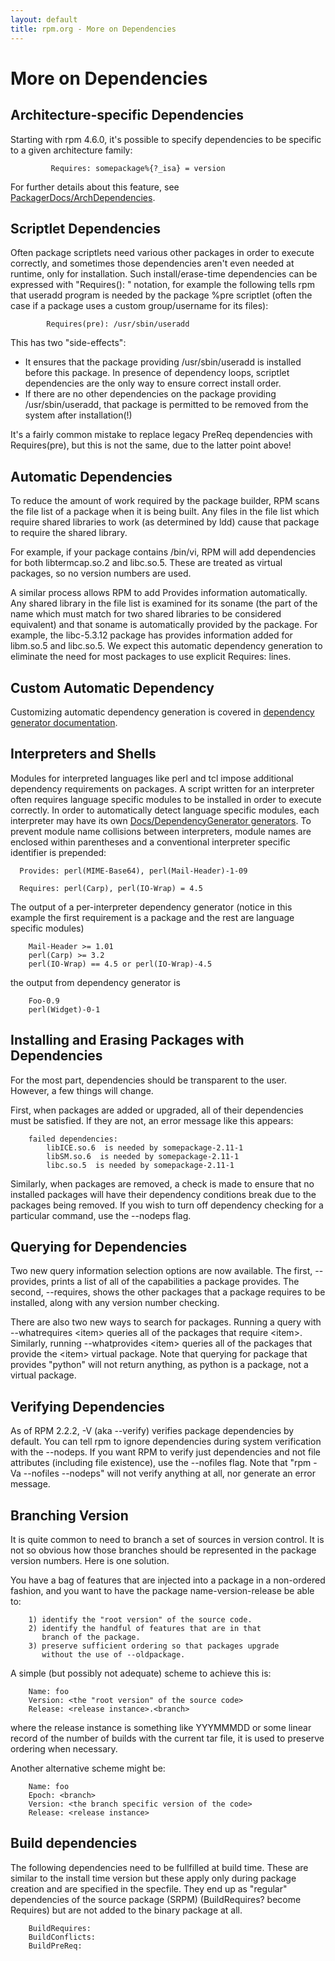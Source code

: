 ```yaml
---
layout: default
title: rpm.org - More on Dependencies
---
```

# More on Dependencies

## Architecture-specific Dependencies

Starting with rpm 4.6.0, it's possible to specify dependencies to be specific to a given architecture family:

```
         Requires: somepackage%{?_isa} = version
```

For further details about this feature, see [PackagerDocs/ArchDependencies]().

## Scriptlet Dependencies
Often package scriptlets need various other packages in order to execute correctly, and sometimes those dependencies aren't even needed at runtime, only for installation. Such install/erase-time dependencies can be expressed with "Requires(<scriptlet>): <dependency>" notation, for example the following tells rpm that useradd program is needed by the package %pre scriptlet (often the case if a package uses a custom group/username for its files):

```
        Requires(pre): /usr/sbin/useradd
```

This has two "side-effects":
* It ensures that the package providing /usr/sbin/useradd is installed before this package. In presence of dependency loops, scriptlet dependencies are the only way to ensure correct install order.
* If there are no other dependencies on the package providing /usr/sbin/useradd, that package is permitted to be removed from the system after installation(!) 

It's a fairly common mistake to replace legacy PreReq dependencies with Requires(pre), but this is not the same, due to the latter point above!

## Automatic Dependencies
To reduce the amount of work required by the package builder, RPM scans the file list of a package when it is being built. Any files in the file list which require shared libraries to work (as determined by ldd) cause that package to require the shared library.

For example, if your package contains /bin/vi, RPM will add dependencies for both libtermcap.so.2 and libc.so.5. These are treated as virtual packages, so no version numbers are used.

A similar process allows RPM to add Provides information automatically. Any shared library in the file list is examined for its soname (the part of the name which must match for two shared libraries to be considered equivalent) and that soname is automatically provided by the package. For example, the libc-5.3.12 package has provides information added for libm.so.5 and libc.so.5. We expect this automatic dependency generation to eliminate the need for most packages to use explicit Requires: lines.

## Custom Automatic Dependency
Customizing automatic dependency generation is covered in [dependency generator documentation]().

## Interpreters and Shells
Modules for interpreted languages like perl and tcl impose additional dependency requirements on packages. A script written for an interpreter often requires language specific modules to be installed in order to execute correctly. In order to automatically detect language specific modules, each interpreter may have its own [Docs/DependencyGenerator generators](). To prevent module name collisions between interpreters, module names are enclosed within parentheses and a conventional interpreter specific identifier is prepended:

```
  Provides: perl(MIME-Base64), perl(Mail-Header)-1-09

  Requires: perl(Carp), perl(IO-Wrap) = 4.5
```

The output of a per-interpreter dependency generator (notice in this example the first requirement is a package and the rest are language specific modules)

```
    Mail-Header >= 1.01
    perl(Carp) >= 3.2
    perl(IO-Wrap) == 4.5 or perl(IO-Wrap)-4.5
```

the output from dependency generator is

```
    Foo-0.9
    perl(Widget)-0-1
```

## Installing and Erasing Packages with Dependencies
For the most part, dependencies should be transparent to the user. However, a few things will change.

First, when packages are added or upgraded, all of their dependencies must be satisfied. If they are not, an error message like this appears:

```
    failed dependencies:
        libICE.so.6  is needed by somepackage-2.11-1
        libSM.so.6  is needed by somepackage-2.11-1
        libc.so.5  is needed by somepackage-2.11-1
```

Similarly, when packages are removed, a check is made to ensure that no installed packages will have their dependency conditions break due to the packages being removed. If you wish to turn off dependency checking for a particular command, use the --nodeps flag.

## Querying for Dependencies
Two new query information selection options are now available. The first, --provides, prints a list of all of the capabilities a package provides. The second, --requires, shows the other packages that a package requires to be installed, along with any version number checking.

There are also two new ways to search for packages. Running a query with --whatrequires \<item\> queries all of the packages that require \<item\>. Similarly, running --whatprovides \<item\> queries all of the packages that provide the \<item\> virtual package. Note that querying for package that provides "python" will not return anything, as python is a package, not a virtual package.

## Verifying Dependencies
As of RPM 2.2.2, -V (aka --verify) verifies package dependencies by default. You can tell rpm to ignore dependencies during system verification with the --nodeps. If you want RPM to verify just dependencies and not file attributes (including file existence), use the --nofiles flag. Note that "rpm -Va --nofiles --nodeps" will not verify anything at all, nor generate an error message.

## Branching Version
It is quite common to need to branch a set of sources in version control. It is not so obvious how those branches should be represented in the package version numbers. Here is one solution.

You have a bag of features that are injected into a package in a non-ordered fashion, and you want to have the package name-version-release be able to:

```
    1) identify the "root version" of the source code.
    2) identify the handful of features that are in that
       branch of the package.
    3) preserve sufficient ordering so that packages upgrade
       without the use of --oldpackage.
```

A simple (but possibly not adequate) scheme to achieve this is:

```
    Name: foo
    Version: <the "root version" of the source code>
    Release: <release instance>.<branch>
```

where the release instance is something like YYYMMMDD or some linear record of the number of builds with the current tar file, it is used to preserve ordering when necessary.

Another alternative scheme might be:

```
    Name: foo
    Epoch: <branch>
    Version: <the branch specific version of the code>
    Release: <release instance>
```

## Build dependencies
The following dependencies need to be fullfilled at build time. These are similar to the install time version but these apply only during package creation and are specified in the specfile. They end up as "regular" dependencies of the source package (SRPM) (BuildRequires? become Requires) but are not added to the binary package at all.

```
    BuildRequires:
    BuildConflicts:
    BuildPreReq:
```
